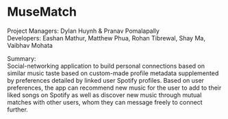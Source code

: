 # MuseMatch
Project Managers: Dylan Huynh & Pranav Pomalapally  
Developers: Eashan Mathur, Matthew Phua, Rohan Tibrewal, Shay Ma, Vaibhav Mohata
  
Summary:  
Social-networking application to build personal connections based on similar music taste based on custom-made profile metadata supplemented by preferences detailed by linked user Spotify profiles. Based on user preferences, the app can recommend new music for the user to add to their liked songs on Spotify as well as discover new music through mutual matches with other users, whom they can message freely to connect further.
